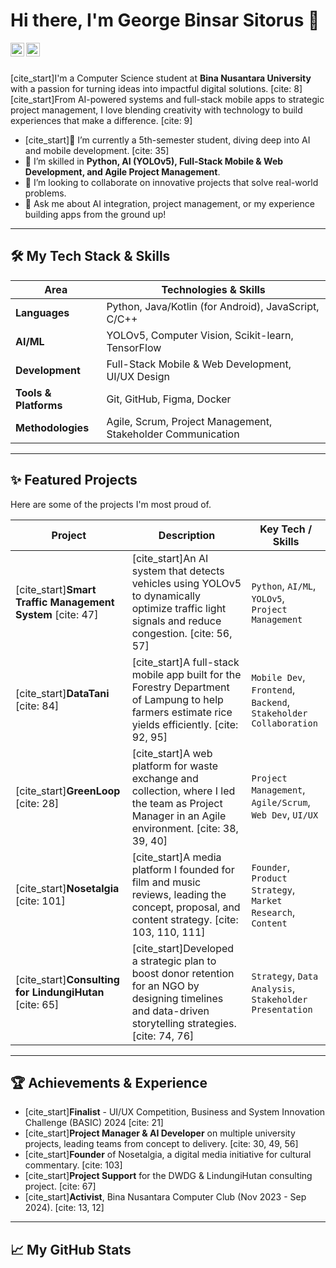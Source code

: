 # Hi there, I'm George Binsar Sitorus 👋

<a href="https://www.linkedin.com/in/georgebnsr/">
  <img align="left" width="22px" src="https://cdn.jsdelivr.net/npm/simple-icons@v3/icons/linkedin.svg" />
</a>
<a href="mailto:georgebinsar45@gmail.com">
  <img align="left" width="22px" src="https://cdn.jsdelivr.net/npm/simple-icons@v3/icons/gmail.svg" />
</a>

<br />
<br />

[cite_start]I'm a Computer Science student at **Bina Nusantara University** with a passion for turning ideas into impactful digital solutions. [cite: 8] [cite_start]From AI-powered systems and full-stack mobile apps to strategic project management, I love blending creativity with technology to build experiences that make a difference. [cite: 9]

- [cite_start]🔭 I’m currently a 5th-semester student, diving deep into AI and mobile development. [cite: 35]
- 🌱 I’m skilled in **Python, AI (YOLOv5), Full-Stack Mobile & Web Development, and Agile Project Management**.
- 🤝 I’m looking to collaborate on innovative projects that solve real-world problems.
- 💬 Ask me about AI integration, project management, or my experience building apps from the ground up!

---

## 🛠️ My Tech Stack & Skills

| **Area** | **Technologies & Skills** |
|---|---|
| **Languages** | Python, Java/Kotlin (for Android), JavaScript, C/C++ |
| **AI/ML** | YOLOv5, Computer Vision, Scikit-learn, TensorFlow |
| **Development** | Full-Stack Mobile & Web Development, UI/UX Design |
| **Tools & Platforms** | Git, GitHub, Figma, Docker |
| **Methodologies** | Agile, Scrum, Project Management, Stakeholder Communication |

---

## ✨ Featured Projects

Here are some of the projects I'm most proud of.

| Project | Description | Key Tech / Skills |
|---|---|---|
| [cite_start]**Smart Traffic Management System** [cite: 47] | [cite_start]An AI system that detects vehicles using YOLOv5 to dynamically optimize traffic light signals and reduce congestion. [cite: 56, 57] | `Python`, `AI/ML`, `YOLOv5`, `Project Management` |
| [cite_start]**DataTani** [cite: 84] | [cite_start]A full-stack mobile app built for the Forestry Department of Lampung to help farmers estimate rice yields efficiently. [cite: 92, 95] | `Mobile Dev`, `Frontend`, `Backend`, `Stakeholder Collaboration` |
| [cite_start]**GreenLoop** [cite: 28] | [cite_start]A web platform for waste exchange and collection, where I led the team as Project Manager in an Agile environment. [cite: 38, 39, 40] | `Project Management`, `Agile/Scrum`, `Web Dev`, `UI/UX` |
| [cite_start]**Nosetalgia** [cite: 101] | [cite_start]A media platform I founded for film and music reviews, leading the concept, proposal, and content strategy. [cite: 103, 110, 111] | `Founder`, `Product Strategy`, `Market Research`, `Content` |
| [cite_start]**Consulting for LindungiHutan** [cite: 65] | [cite_start]Developed a strategic plan to boost donor retention for an NGO by designing timelines and data-driven storytelling strategies. [cite: 74, 76] | `Strategy`, `Data Analysis`, `Stakeholder Presentation` |

---

## 🏆 Achievements & Experience

-   [cite_start]**Finalist** - UI/UX Competition, Business and System Innovation Challenge (BASIC) 2024 [cite: 21]
-   [cite_start]**Project Manager & AI Developer** on multiple university projects, leading teams from concept to delivery. [cite: 30, 49, 56]
-   [cite_start]**Founder** of Nosetalgia, a digital media initiative for cultural commentary. [cite: 103]
-   [cite_start]**Project Support** for the DWDG & LindungiHutan consulting project. [cite: 67]
-   [cite_start]**Activist**, Bina Nusantara Computer Club (Nov 2023 - Sep 2024). [cite: 13, 12]

---

## 📈 My GitHub Stats
